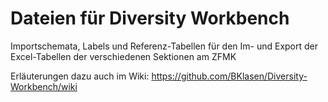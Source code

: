 Dateien für Diversity Workbench
======

Importschemata, Labels und Referenz-Tabellen für den Im- und Export der Excel-Tabellen der verschiedenen Sektionen am ZFMK

Erläuterungen dazu auch im Wiki: https://github.com/BKlasen/Diversity-Workbench/wiki
